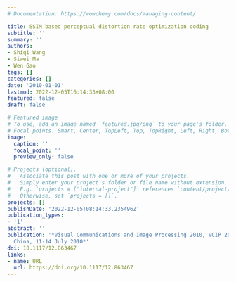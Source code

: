 ```yaml
---
# Documentation: https://wowchemy.com/docs/managing-content/

title: SSIM based perceptual distortion rate optimization coding
subtitle: ''
summary: ''
authors:
- Shiqi Wang
- Siwei Ma
- Wen Gao
tags: []
categories: []
date: '2010-01-01'
lastmod: 2022-12-05T16:14:33+08:00
featured: false
draft: false

# Featured image
# To use, add an image named `featured.jpg/png` to your page's folder.
# Focal points: Smart, Center, TopLeft, Top, TopRight, Left, Right, BottomLeft, Bottom, BottomRight.
image:
  caption: ''
  focal_point: ''
  preview_only: false

# Projects (optional).
#   Associate this post with one or more of your projects.
#   Simply enter your project's folder or file name without extension.
#   E.g. `projects = ["internal-project"]` references `content/project/deep-learning/index.md`.
#   Otherwise, set `projects = []`.
projects: []
publishDate: '2022-12-05T08:14:33.235496Z'
publication_types:
- '1'
abstract: ''
publication: '*Visual Communications and Image Processing 2010, VCIP 2010, Huangshan,
  China, 11-14 July 2010*'
doi: 10.1117/12.863467
links:
- name: URL
  url: https://doi.org/10.1117/12.863467
---
```

